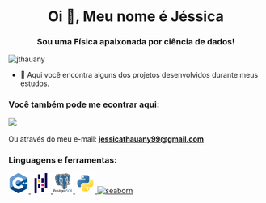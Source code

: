 <h1 align="center">Oi 👋, Meu nome é Jéssica</h1>
<h3 align="center">Sou uma Física apaixonada por ciência de dados!</h3>

<p align="left"> <img src="https://komarev.com/ghpvc/?username=jthauany&label=Profile%20views&color=0e75b6&style=flat" alt="jthauany" /> </p>

- 🌱 Aqui você encontra alguns dos projetos desenvolvidos durante meus estudos.

<h3 align="left">Você também pode me econtrar aqui:</h3>
<p align="left">
<a href="https://linkedin.com/in/https://www.linkedin.com/in/jessicathauany/" target="_blank"><img src="https://img.shields.io/badge/-LinkedIn-%230077B5?style=for-the-badge&logo=linkedin&logoColor=white" target="_blank"></a>
</p>

Ou através do meu e-mail: **jessicathauany99@gmail.com**


<h3 align="left">Linguagens e ferramentas:</h3>
<p align="left"> <a href="https://www.w3schools.com/cpp/" target="_blank" rel="noreferrer"> <img src="https://raw.githubusercontent.com/devicons/devicon/master/icons/cplusplus/cplusplus-original.svg" alt="cplusplus" width="40" height="40"/> </a> <a href="https://pandas.pydata.org/" target="_blank" rel="noreferrer"> <img src="https://raw.githubusercontent.com/devicons/devicon/2ae2a900d2f041da66e950e4d48052658d850630/icons/pandas/pandas-original.svg" alt="pandas" width="40" height="40"/> </a> <a href="https://www.postgresql.org" target="_blank" rel="noreferrer"> <img src="https://raw.githubusercontent.com/devicons/devicon/master/icons/postgresql/postgresql-original-wordmark.svg" alt="postgresql" width="40" height="40"/> </a> <a href="https://www.python.org" target="_blank" rel="noreferrer"> <img src="https://raw.githubusercontent.com/devicons/devicon/master/icons/python/python-original.svg" alt="python" width="40" height="40"/> </a> <a href="https://seaborn.pydata.org/" target="_blank" rel="noreferrer"> <img src="https://seaborn.pydata.org/_images/logo-mark-lightbg.svg" alt="seaborn" width="40" height="40"/> </a> </p>

<!---
jthauany/jthauany is a ✨ special ✨ repository because its `README.md` (this file) appears on your GitHub profile.
You can click the Preview link to take a look at your changes.
--->
